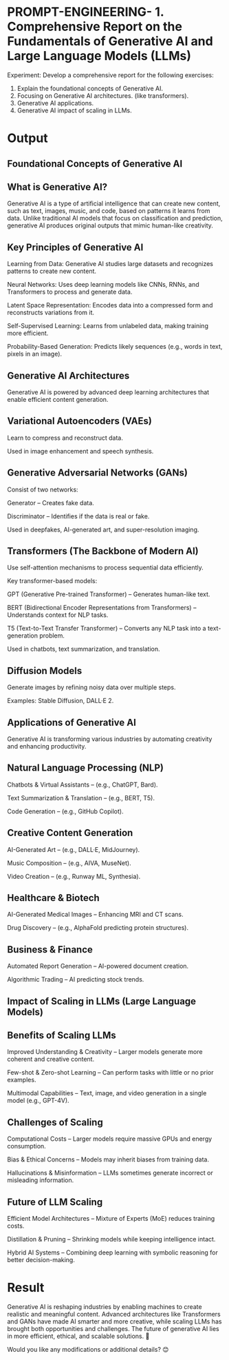 # PROMPT-ENGINEERING- 1.	Comprehensive Report on the Fundamentals of Generative AI and Large Language Models (LLMs)
Experiment:
Develop a comprehensive report for the following exercises:
1.	Explain the foundational concepts of Generative AI. 
2.	Focusing on Generative AI architectures. (like transformers).
3.	Generative AI applications.
4.	Generative AI impact of scaling in LLMs.

# Output
## Foundational Concepts of Generative AI
## What is Generative AI?
Generative AI is a type of artificial intelligence that can create new content, such as text, images, music, and code, based on patterns it learns from data. Unlike traditional AI models that focus on classification and prediction, generative AI produces original outputs that mimic human-like creativity.

## Key Principles of Generative AI
Learning from Data: Generative AI studies large datasets and recognizes patterns to create new content.

Neural Networks: Uses deep learning models like CNNs, RNNs, and Transformers to process and generate data.

Latent Space Representation: Encodes data into a compressed form and reconstructs variations from it.

Self-Supervised Learning: Learns from unlabeled data, making training more efficient.

Probability-Based Generation: Predicts likely sequences (e.g., words in text, pixels in an image).

## Generative AI Architectures
Generative AI is powered by advanced deep learning architectures that enable efficient content generation.

## Variational Autoencoders (VAEs)
Learn to compress and reconstruct data.

Used in image enhancement and speech synthesis.

## Generative Adversarial Networks (GANs)
Consist of two networks:

Generator – Creates fake data.

Discriminator – Identifies if the data is real or fake.

Used in deepfakes, AI-generated art, and super-resolution imaging.

## Transformers (The Backbone of Modern AI)
Use self-attention mechanisms to process sequential data efficiently.

Key transformer-based models:

GPT (Generative Pre-trained Transformer) – Generates human-like text.

BERT (Bidirectional Encoder Representations from Transformers) – Understands context for NLP tasks.

T5 (Text-to-Text Transfer Transformer) – Converts any NLP task into a text-generation problem.

Used in chatbots, text summarization, and translation.

## Diffusion Models
Generate images by refining noisy data over multiple steps.

Examples: Stable Diffusion, DALL·E 2.

## Applications of Generative AI
Generative AI is transforming various industries by automating creativity and enhancing productivity.

## Natural Language Processing (NLP)
Chatbots & Virtual Assistants – (e.g., ChatGPT, Bard).

Text Summarization & Translation – (e.g., BERT, T5).

Code Generation – (e.g., GitHub Copilot).

## Creative Content Generation
AI-Generated Art – (e.g., DALL·E, MidJourney).

Music Composition – (e.g., AIVA, MuseNet).

Video Creation – (e.g., Runway ML, Synthesia).

## Healthcare & Biotech
AI-Generated Medical Images – Enhancing MRI and CT scans.

Drug Discovery – (e.g., AlphaFold predicting protein structures).

## Business & Finance
Automated Report Generation – AI-powered document creation.

Algorithmic Trading – AI predicting stock trends.

## Impact of Scaling in LLMs (Large Language Models)
## Benefits of Scaling LLMs
Improved Understanding & Creativity – Larger models generate more coherent and creative content.

Few-shot & Zero-shot Learning – Can perform tasks with little or no prior examples.

Multimodal Capabilities – Text, image, and video generation in a single model (e.g., GPT-4V).

## Challenges of Scaling
Computational Costs – Larger models require massive GPUs and energy consumption.

Bias & Ethical Concerns – Models may inherit biases from training data.

Hallucinations & Misinformation – LLMs sometimes generate incorrect or misleading information.

## Future of LLM Scaling
Efficient Model Architectures – Mixture of Experts (MoE) reduces training costs.

Distillation & Pruning – Shrinking models while keeping intelligence intact.

Hybrid AI Systems – Combining deep learning with symbolic reasoning for better decision-making.
# Result
Generative AI is reshaping industries by enabling machines to create realistic and meaningful content. Advanced architectures like Transformers and GANs have made AI smarter and more creative, while scaling LLMs has brought both opportunities and challenges. The future of generative AI lies in more efficient, ethical, and scalable solutions. 🚀

Would you like any modifications or additional details? 😊
